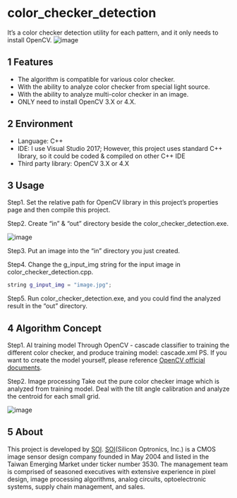 # color_checker_detection
It’s a color checker detection utility for each pattern, and it only needs to install OpenCV.
![image](https://github.com/silicon-optronics-inc/color_checker_detection/blob/master/demo.gif)


## 1 Features
* The algorithm is compatible for various color checker.
* With the ability to analyze color checker from special light source.
* With the ability to analyze multi-color checker in an image.
* ONLY need to install OpenCV 3.X or 4.X.


## 2 Environment
* Language: C++
* IDE: I use Visual Studio 2017; However, this project uses standard C++ library, so it could be coded & compiled on other C++ IDE
* Third party library: OpenCV 3.X or 4.X


## 3 Usage
Step1. Set the relative path for OpenCV library in this project’s properties page and then compile this project.

Step2. Create “in” & “out” directory beside the color_checker_detection.exe.

![image](https://github.com/silicon-optronics-inc/color_checker_detection/blob/master/step2.jpg)

Step3. Put an image into the “in” directory you just created.

Step4. Change the g_input_img string for the input image in color_checker_detection.cpp.
```c++
string g_input_img = "image.jpg";
```

Step5. Run color_checker_detection.exe, and you could find the analyzed result in the “out” directory.


## 4 Algorithm Concept
Step1. AI training model
Through OpenCV - cascade classifier to training the different color checker, and produce training model: cascade.xml
PS. If you want to create the model yourself, please reference [OpenCV official documents](https://docs.opencv.org/master/dc/d88/tutorial_traincascade.html).

Step2. Image processing
Take out the pure color checker image which is analyzed from training model. Deal with the tilt angle calibration and analyze the centroid for each small grid.

![image](https://github.com/silicon-optronics-inc/color_checker_detection/blob/master/process.gif)


## 5 About
This project is developed by [SOI](http://www.soinc.com.tw/en/). 
[SOI](http://www.soinc.com.tw/en/)(Silicon Optronics, Inc.) is a CMOS image sensor design company founded in May 2004 and listed in the Taiwan Emerging Market under ticker number 3530. The management team is comprised of seasoned executives with extensive experience in pixel design, image processing algorithms, analog circuits, optoelectronic systems, supply chain management, and sales.

